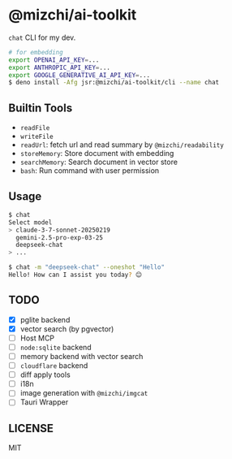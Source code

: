 # @mizchi/ai-toolkit

`chat` CLI for my dev.

```bash
# for embedding
export OPENAI_API_KEY=...
export ANTHROPIC_API_KEY=...
export GOOGLE_GENERATIVE_AI_API_KEY=...
$ deno install -Afg jsr:@mizchi/ai-toolkit/cli --name chat
```

## Builtin Tools

- `readFile`
- `writeFile`
- `readUrl`: fetch url and read summary by `@mizchi/readability`
- `storeMemory`: Store document with embedding
- `searchMemory`: Search document in vector store
- `bash`: Run command with user permission

## Usage

```bash
$ chat
Select model
> claude-3-7-sonnet-20250219
  gemini-2.5-pro-exp-03-25
  deepseek-chat
> ...

$ chat -m "deepseek-chat" --oneshot "Hello"
Hello! How can I assist you today? 😊
```

## TODO

- [x] pglite backend
- [x] vector search (by pgvector)
- [ ] Host MCP
- [ ] `node:sqlite` backend
- [ ] memory backend with vector search
- [ ] `cloudflare` backend
- [ ] diff apply tools
- [ ] i18n
- [ ] image generation with `@mizchi/imgcat`
- [ ] Tauri Wrapper

## LICENSE

MIT